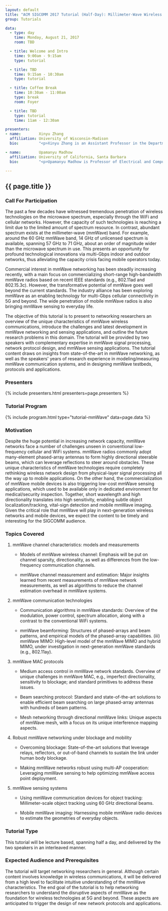 ```yaml
---
layout: default
title: "ACM SIGCOMM 2017 Tutorial (Half-Day): Millimeter-Wave Wireless Networking and Sensing"
group: Tutorials

data:
  - type: day
    time: Monday, August 21, 2017
    room: TBD

  - title: Welcome and Intro
    time: 9:00am - 9:15am
    type: tutorial

  - title: TBD
    time: 9:15am - 10:30am
    type: tutorial

  - title: Coffee Break
    time: 10:30am - 11:00am
    type: break
    room: Foyer

  - title: TBD
    type: tutorial
    time: 11am - 12:30am

presenters:
- name:        Xinyu Zhang
  affiliation: University of Wisconsin-Madison
  bio:         "<p>Xinyu Zhang is an Assistant Professor in the Department of Electrical and Computer Engineering at the University of Wisconsin-Madison. He received his Ph.D. degree in Computer Science and Engineering from the University of Michigan in 2012. His research interest lies in wireless systems and ubiquitous computing, and more specifically in (i) designing next-generation wireless architectures based on millimeter-wave, large-scale distributed antennas, and physical-layer informed protocols; (ii) designing ubiquitous computing systems that leverage wireless signals to sense micro-locations and micro-activities at near-vision precision.  His research work has been regularly published in top conferences in these areas, especially ACM MobiCom, MobiSys, USENIX NSDI, and IEEE INFOCOM. He is the recipient of ACM MobiCom Best Paper Award in 2011, NSF CAREER Award in 2014, and Google Faculty Research Award in 2017.</p>"

- name:        Upamanyu Madhow
  affiliation: University of California, Santa Barbara
  bio:         "<p>Upamanyu Madhow is Professor of Electrical and Computer Engineering at the University of California, Santa Barbara. His research interests broadly span communications, signal processing and networking, with current emphasis on millimeter wave communication, and on distributed and bio-inspired approaches to networking and inference. He received his bachelor's degree in electrical engineering from the Indian Institute of Technology, Kanpur, in 1985, and his Ph. D. degree in electrical engineering from the University of Illinois, Urbana-Champaign in 1990. He has worked as a research scientist at Bell Communications Research, Morristown, NJ, and as a faculty at the University of Illinois, Urbana-Champaign.  Dr. Madhow is a recipient of the 1996 NSF CAREER award, and co-recipient of the 2012 IEEE Marconi prize paper award in wireless communications. He has served as Associate Editor for the IEEE Transactions on Communications, the IEEE Transactions on Information Theory, and the IEEE Transactions on Information Forensics and Security. He is the author of two textbooks published by Cambridge University Press, Fundamentals of Digital Communication (2008) and Introduction to Communication Systems (2014).</p>"

---
```


## {{ page.title }}

### Call For Participation

The past a few decades have witnessed tremendous penetration of wireless technologies on the microwave spectrum, especially through the WiFi and cellular networks. However, the capacity of such technologies is reaching a limit due to the limited amount of spectrum resource. In contrast, abundant spectrum exists at the millimeter-wave (mmWave) band. For example, around the 60 GHz mmWave band, 14 GHz of unlicensed spectrum is available, spanning 57 GHz to 71 GHz, about an order of magnitude wider than the microwave spectrum in use. This presents an opportunity for profound technological innovations via multi-Gbps indoor and outdoor networks, thus alleviating the capacity crisis facing mobile operators today.

Commercial interest in mmWave networking has been steadily increasing recently, with a main focus on commercializing short-range high-bandwidth mmWave radios based on recent IEEE standards (e.g., 802.11ad and 802.15.3c). However, the transformative potential of mmWave goes well beyond the current standards. The industry alliance has been exploring mmWave as an enabling technology for multi-Gbps cellular connectivity in 5G and beyond. The wide penetration of mobile mmWave radios is also bringing mmWave sensing to everyday life.

The objective of this tutorial is to present to networking researchers an overview of the unique characteristics of mmWave wireless communications, introduce the challenges and latest development in mmWave networking and sensing applications, and outline the future research problems in this domain. The tutorial will be provided by two speakers with complementary expertise in mmWave signal processing, network protocol design, and mmWave sensing applications. The tutorial content draws on insights from state-of-the-art in mmWave networking, as well as the speakers' years of research experience in modeling/measuring mmWave communication systems, and in designing mmWave testbeds, protocols and applications.

### Presenters

{% include presenters.html presenters=page.presenters %}

### Tutorial Program

{% include program.html type="tutorial-mmWave" data=page.data %}

### Motivation

Despite the huge potential in increasing network capacity, mmWave networks face a number of challenges unseen in conventional low-frequency cellular and WiFi systems. mmWave radios commonly adopt many-element phased-array antennas to form highly directional steerable beams, which can leverage reflections to steer around obstacles. These unique characteristics of mmWave technologies require completely rethinking wireless network design from physical-layer signal processing all the way up to mobile applications. On the other hand, the commercialization of mmWave mobile devices is also triggering low-cost mmWave sensing applications, which used to be available only in dedicated environment for medical/security inspection. Together, short wavelength and high directionality translates into high sensitivity, enabling subtle object localization/tracking, vital-sign detection and mobile mmWave imaging. Given the critical role that mmWave will play in next-generation wireless networks and mobile devices, we expect the content to be timely and interesting for the SIGCOMM audience.

### Topics Covered

1. mmWave channel characteristics: models and measurements

    - Models of mmWave wireless channel: Emphasis will be put on channel sparsity, directionality, as well as differences from the low-frequency communication channels.

    - mmWave channel measurement and estimation: Major insights learned from recent measurements of mmWave network measurements, as well as algorithms to reduce the channel estimation overhead in mmWave systems.

2. mmWave communication technologies

    - Communication algorithms in mmWave standards: Overview of the modulation, power control, spectrum allocation, along with a contrast to the conventional WiFi systems.

    - mmWave beamforming: Structures of phased-arrays and beam patterns, and empirical models of the phased-array capabilities.  (iii) mmWave MIMO: High-level model of the mmWave MIMO and hybrid MIMO, under investigation in next-generation mmWave standards (e.g., 802.11ay).

3. mmWave MAC protocols

    - Medium access control in mmWave network standards.  Overview of unique challenges in mmWave MAC, e.g., imperfect directionality, sensitivity to blockage; and standard primitives to address these issues.

    - Beam searching protocol: Standard and state-of-the-art solutions to enable efficient beam searching on large phased-array antennas with hundreds
    of beam patterns.

    - Mesh networking through directional mmWave links: Unique aspects of mmWave mesh, with a focus on its unique interference mapping aspects.

4. Robust mmWave networking under blockage and mobility

    - Overcoming blockage: State-of-the-art solutions that leverage relays, reflectors, or out-of-band channels to sustain the link under human body blockage.

    - Making mmWave networks robust using multi-AP cooperation: Leveraging mmWave sensing to help optimizing mmWave access point deployment.

5. mmWave sensing systems

    - Using mmWave communication devices for object tracking: Millimeter-scale object tracking using 60 GHz directional beams.

    - Mobile mmWave imaging: Harnessing mobile mmWave radio devices to estimate the geometries of everyday objects.

### Tutorial Type

This tutorial will be lecture based, spanning half a day, and delivered by the two speakers in an interleaved manner.

### Expected Audience and Prerequisites

The tutorial will target networking researchers in general. Although certain content involves knowledge in wireless communications, it will be delivered from a high level to facilitate intuitive understanding of the mmWave characteristics.  The end goal of the tutorial is to help networking researchers to understand the disruptive aspects of mmWave as the foundation for wireless technologies at 5G and beyond. These aspects are anticipated to trigger the design of new network protocols and applications.
